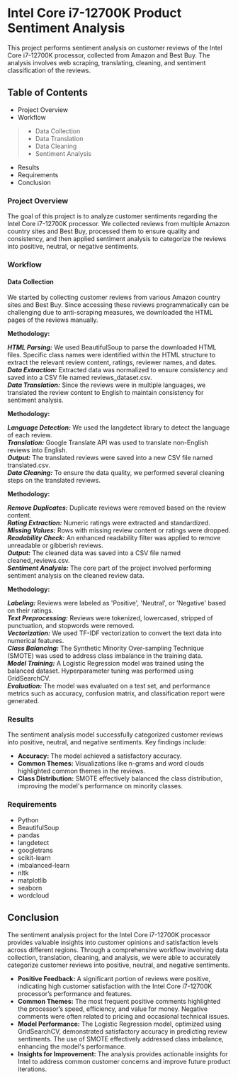 # Intel Core i7-12700K Product Sentiment Analysis <br>
This project performs sentiment analysis on customer reviews of the Intel Core i7-12700K processor, collected from Amazon and Best Buy. The analysis involves web scraping, translating, cleaning, and sentiment classification of the reviews.

## Table of Contents<br>
- Project Overview
- Workflow
> - Data Collection
> - Data Translation
> - Data Cleaning
> - Sentiment Analysis
- Results
- Requirements
- Conclusion <br>


### Project Overview <br>
The goal of this project is to analyze customer sentiments regarding the Intel Core i7-12700K processor. We collected reviews from multiple Amazon country sites and Best Buy, processed them to ensure quality and consistency, and then applied sentiment analysis to categorize the reviews into positive, neutral, or negative sentiments.

### Workflow <br>
#### Data Collection
We started by collecting customer reviews from various Amazon country sites and Best Buy. Since accessing these reviews programmatically can be challenging due to anti-scraping measures, we downloaded the HTML pages of the reviews manually.

**Methodology:**

*__HTML Parsing:__* We used BeautifulSoup to parse the downloaded HTML files. Specific class names were identified within the HTML structure to extract the relevant review content, ratings, reviewer names, and dates. <br>
*__Data Extraction:__* Extracted data was normalized to ensure consistency and saved into a CSV file named reviews_dataset.csv. <br>
*__Data Translation:__* Since the reviews were in multiple languages, we translated the review content to English to maintain consistency for sentiment analysis.

**Methodology:**

*__Language Detection:__* We used the langdetect library to detect the language of each review. <br>
*__Translation:__* Google Translate API was used to translate non-English reviews into English. <br>
*__Output:__* The translated reviews were saved into a new CSV file named translated.csv. <br>
*__Data Cleaning:__* To ensure the data quality, we performed several cleaning steps on the translated reviews.

**Methodology:**

*__Remove Duplicates:__* Duplicate reviews were removed based on the review content. <br>
*__Rating Extraction:__* Numeric ratings were extracted and standardized. <br>
*__Missing Values:__* Rows with missing review content or ratings were dropped. <br>
*__Readability Check:__* An enhanced readability filter was applied to remove unreadable or gibberish reviews. <br>
*__Output:__* The cleaned data was saved into a CSV file named cleaned_reviews.csv. <br>
*__Sentiment Analysis:__* The core part of the project involved performing sentiment analysis on the cleaned review data.

**Methodology:**

*__Labeling:__* Reviews were labeled as 'Positive', 'Neutral', or 'Negative' based on their ratings. <br>
*__Text Preprocessing:__* Reviews were tokenized, lowercased, stripped of punctuation, and stopwords were removed. <br>
*__Vectorization:__* We used TF-IDF vectorization to convert the text data into numerical features. <br>
*__Class Balancing:__* The Synthetic Minority Over-sampling Technique (SMOTE) was used to address class imbalance in the training data. <br>
*__Model Training:__* A Logistic Regression model was trained using the balanced dataset. Hyperparameter tuning was performed using GridSearchCV. <br>
*__Evaluation:__* The model was evaluated on a test set, and performance metrics such as accuracy, confusion matrix, and classification report were generated.


### Results <br>
The sentiment analysis model successfully categorized customer reviews into positive, neutral, and negative sentiments. Key findings include:

- **Accuracy:** The model achieved a satisfactory accuracy.
- **Common Themes:** Visualizations like n-grams and word clouds highlighted common themes in the reviews.
- **Class Distribution:** SMOTE effectively balanced the class distribution, improving the model's performance on minority classes. <br>

### Requirements <br>
- Python
- BeautifulSoup
- pandas
- langdetect
- googletrans
- scikit-learn
- imbalanced-learn
- nltk
- matplotlib
- seaborn
- wordcloud

## Conclusion <br>
The sentiment analysis project for the Intel Core i7-12700K processor provides valuable insights into customer opinions and satisfaction levels across different regions. Through a comprehensive workflow involving data collection, translation, cleaning, and analysis, we were able to accurately categorize customer reviews into positive, neutral, and negative sentiments.

- **Positive Feedback:** A significant portion of reviews were positive, indicating high customer satisfaction with the Intel Core i7-12700K processor’s performance and features.
- **Common Themes:** The most frequent positive comments highlighted the processor’s speed, efficiency, and value for money. Negative comments were often related to pricing and occasional technical issues.
- **Model Performance:** The Logistic Regression model, optimized using GridSearchCV, demonstrated satisfactory accuracy in predicting review sentiments. The use of SMOTE effectively addressed class imbalance, enhancing the model's performance.
- **Insights for Improvement:** The analysis provides actionable insights for Intel to address common customer concerns and improve future product iterations.
